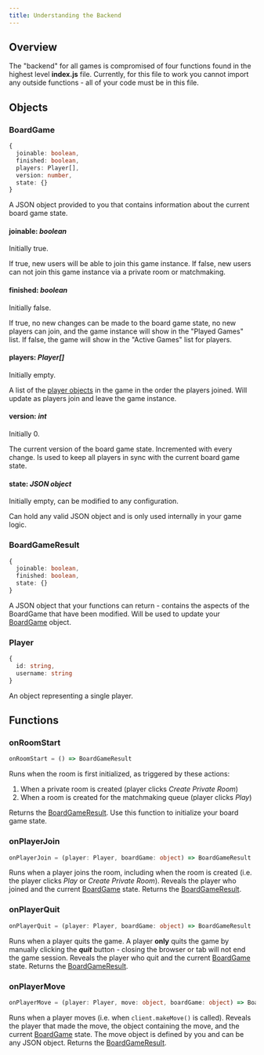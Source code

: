 ```yaml
---
title: Understanding the Backend
---
```


## Overview

The "backend" for all games is compromised of four functions found in the highest level **index.js** file. Currently, for this file to work you cannot import any outside functions - all of your code must be in this file.

## Objects

### BoardGame

```ts
{
  joinable: boolean,
  finished: boolean,
  players: Player[],
  version: number,
  state: {}
}
```

A JSON object provided to you that contains information about the current board game state.

#### joinable: *boolean*

Initially true. 

If true, new users will be able to join this game instance. If false, new users can not join this game instance via a private room or matchmaking.

#### finished: *boolean*

Initially false. 

If true, no new changes can be made to the board game state, no new players can join, and the game instance will show in the "Played Games" list. If false, the game will show in the "Active Games" list for players.

#### players: *Player[]*

Initially empty.

A list of the [player objects](#player) in the game in the order the players joined. Will update as players join and leave the game instance. 

#### version: *int*

Initially 0.

The current version of the board game state. Incremented with every change. Is used to keep all players in sync with the current board game state.

#### state: *JSON object*

Initially empty, can be modified to any configuration.

Can hold any valid JSON object and is only used internally in your game logic.

### BoardGameResult

```ts
{
  joinable: boolean,
  finished: boolean,
  state: {}
}
```

A JSON object that your functions can return - contains the aspects of the BoardGame that have been modified. Will be used to update your [BoardGame](#boardgame) object.

### Player

```ts
{
  id: string,
  username: string
}
```

An object representing a single player.

## Functions

### onRoomStart

```ts
onRoomStart = () => BoardGameResult
```

Runs when the room is first initialized, as triggered by these actions:
1. When a private room is created (player clicks *Create Private Room*)
2. When a room is created for the matchmaking queue (player clicks *Play*)

Returns the [BoardGameResult](#boardgameresult). Use this function to initialize your board game state.

### onPlayerJoin

```ts
onPlayerJoin = (player: Player, boardGame: object) => BoardGameResult
```

Runs when a player joins the room, including when the room is created (i.e. the player clicks *Play* or *Create Private Room*). Reveals the player who joined and the current [BoardGame](#boardgame) state. Returns the [BoardGameResult](#boardgameresult).

### onPlayerQuit

```ts
onPlayerQuit = (player: Player, boardGame: object) => BoardGameResult
```

Runs when a player quits the game. A player **only** quits the game by manually clicking the ***quit*** button - closing the browser or tab will not end the game session. Reveals the player who quit and the current [BoardGame](#boardgame) state. Returns the [BoardGameResult](#boardgameresult).

### onPlayerMove

```ts
onPlayerMove = (player: Player, move: object, boardGame: object) => BoardGameResult
```

Runs when a player moves (i.e. when ```client.makeMove()``` is called). Reveals the player that made the move, the object containing the move, and the current [BoardGame](#boardgame) state. The move object is defined by you and can be any JSON object. Returns the [BoardGameResult](#boardgameresult).
